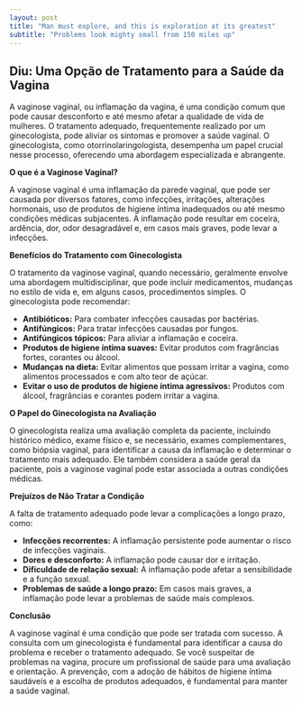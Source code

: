 ```yaml
---
layout: post
title: "Man must explore, and this is exploration at its greatest"
subtitle: "Problems look mighty small from 150 miles up"
---
```

## Diu: Uma Opção de Tratamento para a Saúde da Vagina

A vaginose vaginal, ou inflamação da vagina, é uma condição comum que pode causar desconforto e até mesmo afetar a qualidade de vida de mulheres. O tratamento adequado, frequentemente realizado por um ginecologista, pode aliviar os sintomas e promover a saúde vaginal. O ginecologista, como otorrinolaringologista, desempenha um papel crucial nesse processo, oferecendo uma abordagem especializada e abrangente.

**O que é a Vaginose Vaginal?**

A vaginose vaginal é uma inflamação da parede vaginal, que pode ser causada por diversos fatores, como infecções, irritações, alterações hormonais, uso de produtos de higiene íntima inadequados ou até mesmo condições médicas subjacentes. A inflamação pode resultar em coceira, ardência, dor, odor desagradável e, em casos mais graves, pode levar a infecções.

**Benefícios do Tratamento com Ginecologista**

O tratamento da vaginose vaginal, quando necessário, geralmente envolve uma abordagem multidisciplinar, que pode incluir medicamentos, mudanças no estilo de vida e, em alguns casos, procedimentos simples. O ginecologista pode recomendar:

*   **Antibióticos:** Para combater infecções causadas por bactérias.
*   **Antifúngicos:** Para tratar infecções causadas por fungos.
*   **Antifúngicos tópicos:** Para aliviar a inflamação e coceira.
*   **Produtos de higiene íntima suaves:** Evitar produtos com fragrâncias fortes, corantes ou álcool.
*   **Mudanças na dieta:** Evitar alimentos que possam irritar a vagina, como alimentos processados e com alto teor de açúcar.
*   **Evitar o uso de produtos de higiene íntima agressivos:**  Produtos com álcool, fragrâncias e corantes podem irritar a vagina.

**O Papel do Ginecologista na Avaliação**

O ginecologista realiza uma avaliação completa da paciente, incluindo histórico médico, exame físico e, se necessário, exames complementares, como biópsia vaginal, para identificar a causa da inflamação e determinar o tratamento mais adequado.  Ele também considera a saúde geral da paciente, pois a vaginose vaginal pode estar associada a outras condições médicas.

**Prejuízos de Não Tratar a Condição**

A falta de tratamento adequado pode levar a complicações a longo prazo, como:

*   **Infecções recorrentes:** A inflamação persistente pode aumentar o risco de infecções vaginais.
*   **Dores e desconforto:** A inflamação pode causar dor e irritação.
*   **Dificuldade de relação sexual:** A inflamação pode afetar a sensibilidade e a função sexual.
*   **Problemas de saúde a longo prazo:** Em casos mais graves, a inflamação pode levar a problemas de saúde mais complexos.

**Conclusão**

A vaginose vaginal é uma condição que pode ser tratada com sucesso.  A consulta com um ginecologista é fundamental para identificar a causa do problema e receber o tratamento adequado.  Se você suspeitar de problemas na vagina, procure um profissional de saúde para uma avaliação e orientação.  A prevenção, com a adoção de hábitos de higiene íntima saudáveis e a escolha de produtos adequados, é fundamental para manter a saúde vaginal.